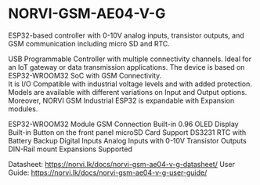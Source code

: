# NORVI-GSM-AE04-V-G
 ESP32-based controller with 0-10V analog inputs, transistor outputs, and GSM communication including micro SD and RTC. 

USB Programmable Controller with multiple connectivity channels. 
Ideal for an IoT gateway or data transmission applications. 
The device is based on ESP32-WROOM32 SoC with GSM Connectivity.  
It is I/O Compatible with industrial voltage levels and with added protection. 
Models are available with different variations on Input and Output options. 
Moreover, NORVI GSM Industrial ESP32 is expandable with Expansion modules. 

ESP32-WROOM32 Module
GSM Connection
Built-in 0.96 OLED Display
Built-in Button on the front panel
microSD Card Support
DS3231 RTC with Battery Backup
Digital Inputs
Analog Inputs with 0-10V
Transistor Outputs
DIN-Rail mount
Expansions Supported

Datasheet:   https://norvi.lk/docs/norvi-gsm-ae04-v-g-datasheet/
User Guide:  https://norvi.lk/docs/norvi-gsm-ae04-v-g-user-guide/
